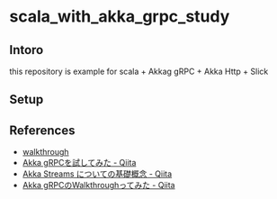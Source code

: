 # scala_with_akka_grpc_study

## Intoro

this repository is example for scala + Akkag gRPC + Akka Http + Slick

## Setup

## 

## References
- [walkthrough](https://doc.akka.io/docs/akka-grpc/current/server/walkthrough.html)
- [Akka gRPCを試してみた - Qiita](https://qiita.com/yoshiyoshifujii/items/04944ade01af4fe06bca)
- [Akka Streams についての基礎概念 - Qiita](https://qiita.com/xoyo24/items/299ee3e624f4afe2d27a)
- [Akka gRPCのWalkthroughってみた - Qiita](https://qiita.com/lightstaff/items/7d71c2f86651207a0881)
